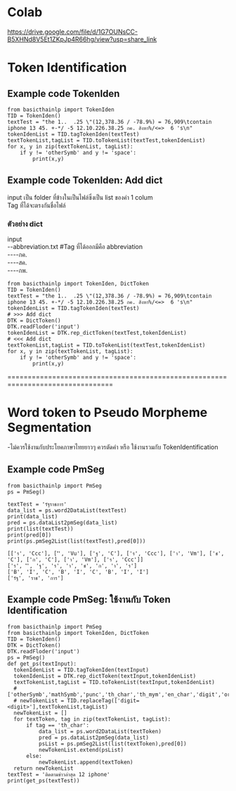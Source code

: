 # Colab
https://drive.google.com/file/d/1G7OUNsCC-B5XHNd8V5Et1ZKpJp4R66hg/view?usp=share_link
# Token Identification
## Example code TokenIden
```
from basicthainlp import TokenIden
TID = TokenIden()
textTest = "the 1..  .25 \"(12,378.36 / -78.9%) = 76,909\tcontain iphone 13 45. +-*/ -5 12.10.226.38.25 กค. สิงหา%/<=>  6 's\n"
tokenIdenList = TID.tagTokenIden(textTest)
textTokenList,tagList = TID.toTokenList(textTest,tokenIdenList)
for x, y in zip(textTokenList, tagList):
    if y != 'otherSymb' and y != 'space':
        print(x,y)
```
## Example code TokenIden: Add dict
input เป็น folder ที่ข้างในเป็นไฟล์ซึ่งเป็น list ของคำ 1 colum<br>
Tag ที่ได้จะตรงกันชื่อไฟล์
### ตัวอย่าง dict
input<br>
--abbreviation.txt #Tag ที่ได้ออกมีคือ abbreviation<br>
----กค.<br>
----สค.<br>
----กพ.<br>
```
from basicthainlp import TokenIden, DictToken
TID = TokenIden()
textTest = "the 1..  .25 \"(12,378.36 / -78.9%) = 76,909\tcontain iphone 13 45. +-*/ -5 12.10.226.38.25 กค. สิงหา%/<=>  6 's\n"
tokenIdenList = TID.tagTokenIden(textTest)
# >>> Add dict 
DTK = DictToken()
DTK.readFloder('input')
tokenIdenList = DTK.rep_dictToken(textTest,tokenIdenList)
# <<< Add dict
textTokenList,tagList = TID.toTokenList(textTest,tokenIdenList)
for x, y in zip(textTokenList, tagList):
    if y != 'otherSymb' and y != 'space':
        print(x,y)
```
================================================================================
# Word token to Pseudo Morpheme Segmentation
-ไม่ควรใช้งานกับประโยคภาษาไทยยาวๆ ควรตัดคำ หรือ ใช้งานรวมกับ TokenIdentification
## Example code PmSeg
```
from basicthainlp import PmSeg
ps = PmSeg()

textTest = 'รัฐราชการ'
data_list = ps.word2DataList(textTest)
print(data_list)
pred = ps.dataList2pmSeg(data_list)
print(list(textTest))
print(pred[0])
print(ps.pmSeg2List(list(textTest),pred[0]))
```
```
[['ร', 'Ccc'], ['ั', 'Vu'], ['ฐ', 'C'], ['ร', 'Ccc'], ['า', 'Vm'], ['ช', 'C'], ['ก', 'C'], ['า', 'Vm'], ['ร', 'Ccc']]
['ร', 'ั', 'ฐ', 'ร', 'า', 'ช', 'ก', 'า', 'ร']
['B', 'I', 'C', 'B', 'I', 'C', 'B', 'I', 'I']
['รัฐ', 'ราช', 'การ']
```
## Example code PmSeg: ใช้งานกับ Token Identification
```
from basicthainlp import PmSeg
from basicthainlp import TokenIden, DictToken
TID = TokenIden()
DTK = DictToken()
DTK.readFloder('input')
ps = PmSeg()
def get_ps(textInput):
  tokenIdenList = TID.tagTokenIden(textInput)
  tokenIdenList = DTK.rep_dictToken(textInput,tokenIdenList)
  textTokenList,tagList = TID.toTokenList(textInput,tokenIdenList)
  # ['otherSymb','mathSymb','punc','th_char','th_mym','en_char','digit','order','url','whitespace','space','newline','abbreviation','ne']
  # newTokenList = TID.replaceTag(['digit=<digit>'],textTokenList,tagList)
  newTokenList = []
  for textToken, tag in zip(textTokenList, tagList):
      if tag == 'th_char':
          data_list = ps.word2DataList(textToken)
          pred = ps.dataList2pmSeg(data_list)
          psList = ps.pmSeg2List(list(textToken),pred[0])
          newTokenList.extend(psList)
      else:
          newTokenList.append(textToken)
  return newTokenList
textTest = 'ติดตามข่าวล่าสุด 12 iphone'
print(get_ps(textTest))
```